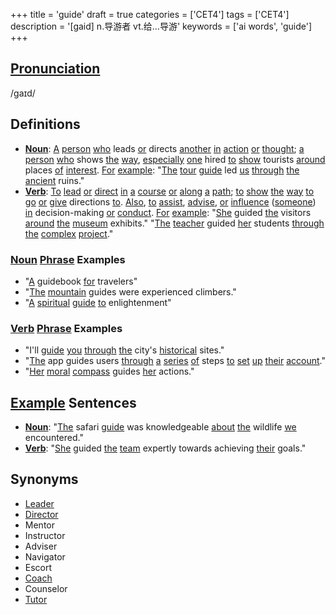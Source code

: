 +++
title = 'guide'
draft = true
categories = ['CET4']
tags = ['CET4']
description = '[gaid] n.导游者 vt.给…导游'
keywords = ['ai words', 'guide']
+++

## [Pronunciation](/en/post/pronunciation/)
/ɡaɪd/

## Definitions
- **[Noun](/en/post/noun/)**: [A](/en/post/a/) [person](/en/post/person/) [who](/en/post/who/) leads [or](/en/post/or/) directs [another](/en/post/another/) [in](/en/post/in/) [action](/en/post/action/) [or](/en/post/or/) [thought](/en/post/thought/); [a](/en/post/a/) [person](/en/post/person/) [who](/en/post/who/) shows [the](/en/post/the/) [way](/en/post/way/), [especially](/en/post/especially/) [one](/en/post/one/) hired [to](/en/post/to/) [show](/en/post/show/) tourists [around](/en/post/around/) places [of](/en/post/of/) [interest](/en/post/interest/). [For](/en/post/for/) [example](/en/post/example/): "[The](/en/post/the/) [tour](/en/post/tour/) [guide](/en/post/guide/) led [us](/en/post/us/) [through](/en/post/through/) [the](/en/post/the/) [ancient](/en/post/ancient/) ruins."
- **[Verb](/en/post/verb/)**: [To](/en/post/to/) [lead](/en/post/lead/) [or](/en/post/or/) [direct](/en/post/direct/) [in](/en/post/in/) [a](/en/post/a/) [course](/en/post/course/) [or](/en/post/or/) [along](/en/post/along/) [a](/en/post/a/) [path](/en/post/path/); [to](/en/post/to/) [show](/en/post/show/) [the](/en/post/the/) [way](/en/post/way/) [to](/en/post/to/) [go](/en/post/go/) [or](/en/post/or/) [give](/en/post/give/) directions [to](/en/post/to/). [Also](/en/post/also/), [to](/en/post/to/) [assist](/en/post/assist/), [advise](/en/post/advise/), [or](/en/post/or/) [influence](/en/post/influence/) ([someone](/en/post/someone/)) [in](/en/post/in/) decision-making [or](/en/post/or/) [conduct](/en/post/conduct/). [For](/en/post/for/) [example](/en/post/example/): "[She](/en/post/she/) guided [the](/en/post/the/) visitors [around](/en/post/around/) [the](/en/post/the/) [museum](/en/post/museum/) exhibits." "[The](/en/post/the/) [teacher](/en/post/teacher/) guided [her](/en/post/her/) students [through](/en/post/through/) [the](/en/post/the/) [complex](/en/post/complex/) [project](/en/post/project/)."

### [Noun](/en/post/noun/) [Phrase](/en/post/phrase/) Examples
- "[A](/en/post/a/) guidebook [for](/en/post/for/) travelers"
- "[The](/en/post/the/) [mountain](/en/post/mountain/) guides were experienced climbers."
- "[A](/en/post/a/) [spiritual](/en/post/spiritual/) [guide](/en/post/guide/) [to](/en/post/to/) enlightenment"

### [Verb](/en/post/verb/) [Phrase](/en/post/phrase/) Examples
- "I'll [guide](/en/post/guide/) [you](/en/post/you/) [through](/en/post/through/) [the](/en/post/the/) city's [historical](/en/post/historical/) sites."
- "[The](/en/post/the/) app guides users [through](/en/post/through/) [a](/en/post/a/) [series](/en/post/series/) [of](/en/post/of/) steps [to](/en/post/to/) [set](/en/post/set/) [up](/en/post/up/) [their](/en/post/their/) [account](/en/post/account/)."
- "[Her](/en/post/her/) [moral](/en/post/moral/) [compass](/en/post/compass/) guides [her](/en/post/her/) actions."

## [Example](/en/post/example/) Sentences
- **[Noun](/en/post/noun/)**: "[The](/en/post/the/) safari [guide](/en/post/guide/) was knowledgeable [about](/en/post/about/) [the](/en/post/the/) wildlife [we](/en/post/we/) encountered."
- **[Verb](/en/post/verb/)**: "[She](/en/post/she/) guided [the](/en/post/the/) [team](/en/post/team/) expertly towards achieving [their](/en/post/their/) goals."

## Synonyms
- [Leader](/en/post/leader/)
- [Director](/en/post/director/)
- Mentor
- Instructor
- Adviser
- Navigator
- Escort
- [Coach](/en/post/coach/)
- Counselor
- [Tutor](/en/post/tutor/)
